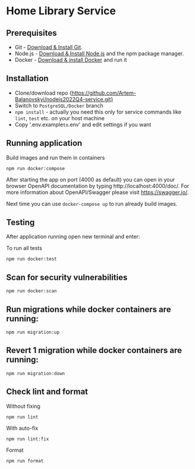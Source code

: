 # Home Library Service

## Prerequisites

- Git - [Download & Install Git](https://git-scm.com/downloads).
- Node.js - [Download & Install Node.js](https://nodejs.org/en/download/) and the npm package manager.
- Docker - [Download & install Docker](https://www.docker.com/) and run it

## Installation

- Clone/download repo {https://github.com/Artem-Balanovskyi/nodejs2022Q4-service.git}
- Switch to `PostgreSQL/Docker` branch
- `npm install` - actually you need this only for service commands like `lint`, `test` etc. on your host machine
- Copy '.env.example` to `.env' and edit settings if you want

## Running application

Build images and run them in containers
```
npm run docker:compose
```

After starting the app on port (4000 as default) you can open
in your browser OpenAPI documentation by typing http://localhost:4000/doc/.
For more information about OpenAPI/Swagger please visit https://swagger.io/.

Next time you can use `docker-compose up` to run already build images.

## Testing

After application running open new terminal and enter:

To run all tests
```
npm run docker:test
```

## Scan for security vulnerabilities

```
npm run docker:scan
```

## Run migrations while docker containers are running:

```
npm run migration:up
```

## Revert 1 migration while docker containers are running:

```
npm run migration:down
```
## Check lint and format

Without fixing
```
npm run lint
```

With auto-fix
```
npm run lint:fix
```

Format
```
npm run format
```
